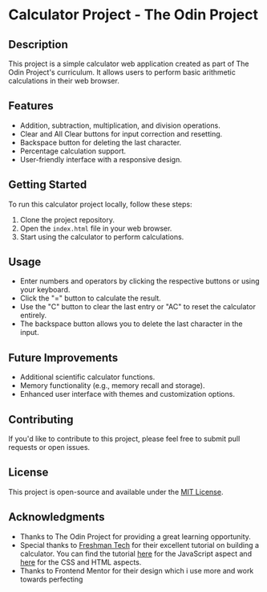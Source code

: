 # Calculator Project - The Odin Project

## Description
This project is a simple calculator web application created as part of The Odin Project's curriculum. It allows users to perform basic arithmetic calculations in their web browser.

## Features
- Addition, subtraction, multiplication, and division operations.
- Clear and All Clear buttons for input correction and resetting.
- Backspace button for deleting the last character.
- Percentage calculation support.
- User-friendly interface with a responsive design.

## Getting Started
To run this calculator project locally, follow these steps:
1. Clone the project repository.
2. Open the `index.html` file in your web browser.
3. Start using the calculator to perform calculations.

## Usage
- Enter numbers and operators by clicking the respective buttons or using your keyboard.
- Click the "=" button to calculate the result.
- Use the "C" button to clear the last entry or "AC" to reset the calculator entirely.
- The backspace button allows you to delete the last character in the input.

## Future Improvements
- Additional scientific calculator functions.
- Memory functionality (e.g., memory recall and storage).
- Enhanced user interface with themes and customization options.

## Contributing
If you'd like to contribute to this project, please feel free to submit pull requests or open issues.

## License
This project is open-source and available under the [MIT License](LICENSE).

## Acknowledgments
- Thanks to The Odin Project for providing a great learning opportunity.
- Special thanks to [Freshman Tech](https://github.com/Freshman-tech) for their excellent tutorial on building a calculator. You can find the tutorial [here](https://freshman.tech/calculator/) for the JavaScript aspect and [here](https://freshman.tech/css-grid-calculator/) for the CSS and HTML aspects.
- Thanks to Frontend Mentor for their design which i use more and work towards perfecting
